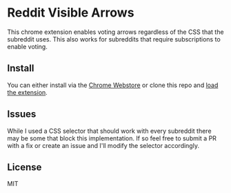 # Reddit Visible Arrows

This chrome extension enables voting arrows regardless of the CSS that the subreddit uses. This also works for subreddits that require subscriptions to enable voting.

## Install
You can either install via the [Chrome Webstore](https://chrome.google.com/webstore/detail/ehakajcimcpgbaebammmaaacfmnmefjd) or clone this repo and [load the extension](https://developer.chrome.com/extensions/getstarted#unpacked).

## Issues
While I used a CSS selector that should work with every subreddit there may be some that block this implementation. If so feel free to submit a PR with a fix or create an issue and I'll modify the selector accordingly.

## License
MIT
